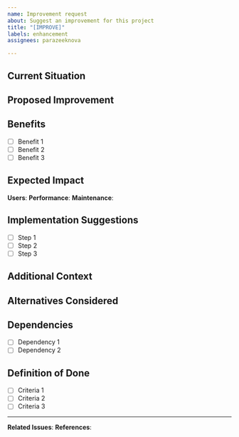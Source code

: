 ```yaml
---
name: Improvement request
about: Suggest an improvement for this project
title: "[IMPROVE]"
labels: enhancement
assignees: parazeeknova

---
```


## Current Situation
<!-- Describe the current functionality or feature that you want to improve -->

## Proposed Improvement
<!-- Describe your suggested improvement in detail -->

## Benefits
<!-- List the benefits of implementing this improvement -->
- [ ] Benefit 1
- [ ] Benefit 2
- [ ] Benefit 3

## Expected Impact
<!-- Describe how this improvement would affect the project -->
**Users**: 
**Performance**: 
**Maintenance**: 

## Implementation Suggestions
<!-- Optional: If you have specific ideas about how to implement this improvement -->
- [ ] Step 1
- [ ] Step 2
- [ ] Step 3

## Additional Context
<!-- Add any other context, screenshots, or examples about the improvement here -->

## Alternatives Considered
<!-- Have you considered any alternatives? If so, describe them here -->

## Dependencies
<!-- List any dependencies or prerequisites needed for this improvement -->
- [ ] Dependency 1
- [ ] Dependency 2

## Definition of Done
<!-- What criteria should be met for this improvement to be considered complete? -->
- [ ] Criteria 1
- [ ] Criteria 2
- [ ] Criteria 3

---
<!-- Optional: Add relevant links, resources, or references -->
**Related Issues**: 
**References**:
